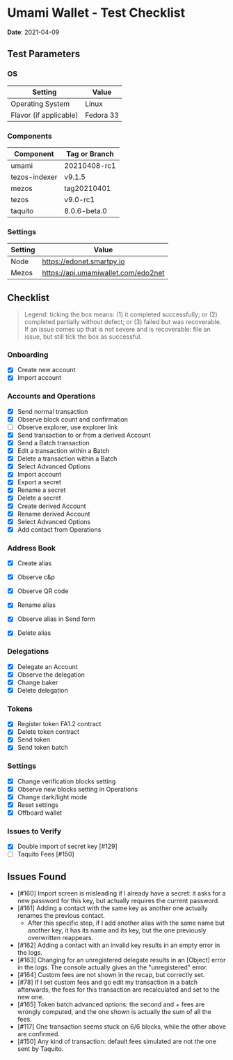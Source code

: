 # Umami Wallet - Test Checklist

**Date**: 2021-04-09

## Test Parameters

### OS

| Setting | Value |
|--|--|
| Operating System | Linux |
| Flavor (if applicable) | Fedora 33 |

### Components

| Component | Tag or Branch |
|--|--|
| umami | 20210408-rc1 |
| tezos-indexer | v9.1.5 |
| mezos | tag20210401 |
| tezos | v9.0-rc1 |
| taquito | 8.0.6-beta.0 |

### Settings

| Setting | Value |
|--|--|
| Node | https://edonet.smartpy.io |
| Mezos | https://api.umamiwallet.com/edo2net |

## Checklist

> Legend: ticking the box means: (1) it completed successfully; or (2) completed partially without defect; or (3) failed but was recoverable. If an issue comes up that is not severe and is recoverable: file an issue, but still tick the box as successful.

### Onboarding
- [x] Create new account
- [x] Import account

### Accounts and Operations
- [x] Send normal transaction
- [x] Observe block count and confirmation
- [ ] Observe explorer, use explorer link
- [x] Send transaction to or from a derived Account
- [x] Send a Batch transaction
- [x] Edit a transaction within a Batch
- [x] Delete a transaction within a Batch
- [x] Select Advanced Options
- [x] Import account
- [x] Export a secret
- [x] Rename a secret
- [x] Delete a secret
- [x] Create derived Account
- [x] Rename derived Account
- [x] Select Advanced Options
- [x] Add contact from Operations

### Address Book
- [x] Create alias
- [x] Observe c&p
- [x] Observe QR code
- [x] Rename alias
- [x] Observe alias in Send form
- [x] Delete alias


### Delegations
- [x] Delegate an Account
- [x] Observe the delegation
- [x] Change baker
- [x] Delete delegation

### Tokens
- [x] Register token FA1.2 contract
- [x] Delete token contract
- [x] Send token
- [x] Send token batch

### Settings
- [x] Change verification blocks setting
- [x] Observe new blocks setting in Operations
- [x] Change dark/light mode
- [x] Reset settings
- [x] Offboard wallet

### Issues to Verify

 * [x] Double import of secret key [#129]
 * [ ] Taquito Fees [#150]

## Issues Found

 * [#160] Import screen is misleading if I already have a secret: it asks for a new password for this key, but actually requires the current password.
 * [#161] Adding a contact with the same key as another one actually renames the previous contact.
   * After this specific step, if I add another alias with the same name but another key, it has its name and its key, but the one previously overwritten reappears.
 * [#162] Adding a contact with an invalid key results in an empty error in the logs.
 * [#163] Changing for an unregistered delegate results in an [Object] error in the logs. The console actually gives an the "unregistered" error.
 * [#164] Custom fees are not shown in the recap, but correctly set.
 * [#78] If I set custom fees and go edit my transaction in a batch afterwards, the fees for this transaction are recalculated and set to the new one.
 * [#165] Token batch advanced options: the second and + fees are wrongly computed, and the one shown is actually the sum of all the fees.
 * [#117] One transaction seems stuck on 6/6 blocks, while the other above are confirmed.
 * [#150] Any kind of transaction: default fees simulated are not the one sent by Taquito.
